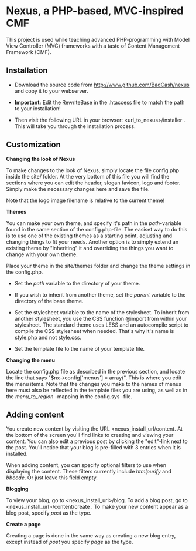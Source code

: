 Nexus, a PHP-based, MVC-inspired CMF
====================================

This project is used while teaching advanced PHP-programming with Model View Controller (MVC)
frameworks with a taste of Content Management Framework (CMF). 


Installation
------------

* Download the source code from http://www.github.com/BadCash/nexus and copy it to your webserver.

* **Important:** Edit the RewriteBase in the .htaccess file to match the path to your installation!

* Then visit the following URL in your browser: <url_to_nexus>/installer . This will take you through the installation process.


Customization
-------------

**Changing the look of Nexus**

To make changes to the look of Nexus, simply locate the file config.php inside the site/ folder.
At the very bottom of this file you will find the sections where you can edit the header, slogan
favicon, logo and footer. Simply make the necessary changes here and save the file.

Note that the logo image filename is relative to the current theme!


**Themes**

You can make your own theme, and specify it's path in the *path*-variable found in the
same section of the config.php-file. The easiset way to do this is to use one of the existing themes
as a starting point, adjusting and changing things to fit your needs. Another option is to simply extend
an existing theme by "inheriting" it and overriding the things you want to change with your own theme.

Place your theme in the site/themes folder and change the theme settings in the config.php. 

* Set the *path* variable to the directory of your theme.

* If you wish to inherit from another theme, set the *parent* variable to the directory of the base theme.

* Set the stylesheet variable to the name of the stylesheet. To inherit from another stylesheet, you use 
the CSS function @import from within your stylesheet. The standard theme uses LESS and an autocompile script 
to compile the CSS stylesheet when needed. That's why it's name is style.php and not style.css. 

* Set the template file to the name of your template file.


**Changing the menu**

Locate the config.php file as described in the previous section, and locate the line that says
"$nx->config['menus'] = array(". This is where you edit the menu items. Note that the changes you make to the names of
menus here must also be reflected in the template files you are using, as well as in the *menu_to_region* -mapping in the
config.sys -file.



Adding content
--------------

You create new content by visiting the URL <nexus_install_url/content. At the bottom of the screen you'll 
find links to creating and viewing your content. You can also edit a previous post by clicking the "edit"-link 
next to the post. You'll notice that your blog is pre-filled with 3 entries when it is installed.

When adding content, you can specify optional filters to use when displaying the content. These filters
currently include *htmlpurify* and *bbcode*. Or just leave this field empty.

**Blogging**

To view your blog, go to <nexus_install_url>/blog. 
To add a blog post, go to <nexus_install_url>/content/create . To make your new content appear as a blog post,
specify *post* as the type.


**Create a page**

Creating a page is done in the same way as creating a new blog entry, except instead of *post* you specify
*page* as the type.